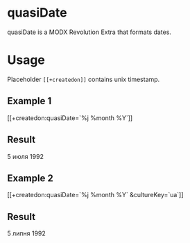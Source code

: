 # quasiDate
quasiDate is a MODX Revolution Extra that formats dates.
# Usage #
Placeholder `[[+createdon]]` contains unix timestamp.
## Example 1 ##
[[+createdon:quasiDate=\`%j %month %Y\`]]
## Result ##
5 июля 1992
## Example 2 ##
[[+createdon:quasiDate=\`%j %month %Y\` &cultureKey=\`ua\`]]
## Result ##
5 липня 1992